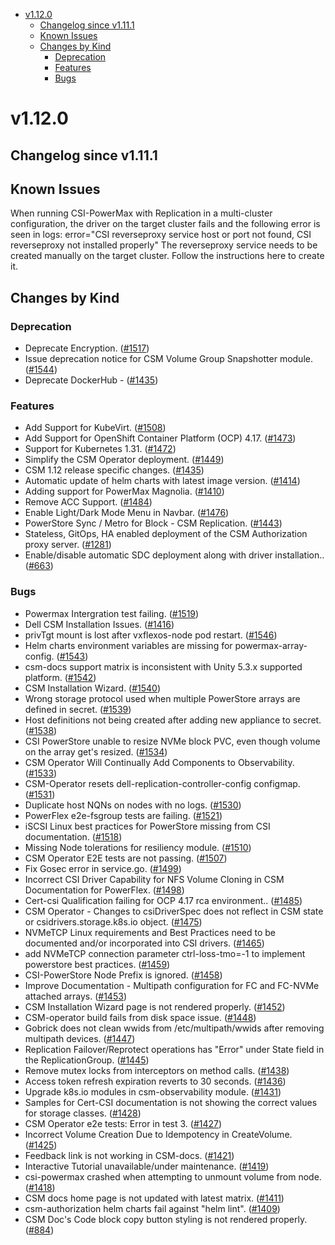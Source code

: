 <!--toc-->
- [v1.12.0](#v1120)
  - [Changelog since v1.11.1](#changelog-since-v1111)
  - [Known Issues](#known-issues)
  - [Changes by Kind](#changes-by-kind)
    - [Deprecation](#deprecation)
    - [Features](#features)
    - [Bugs](#bugs)
 

# v1.12.0 

## Changelog since v1.11.1 

## Known Issues 
When running CSI-PowerMax with Replication in a multi-cluster configuration, the driver on the target cluster fails and the following error is seen in logs: error="CSI reverseproxy service host or port not found, CSI reverseproxy not installed properly"	The reverseproxy service needs to be created manually on the target cluster. Follow the instructions here to create it.
## Changes by Kind 

### Deprecation 
- Deprecate Encryption. ([#1517](https://github.com/dell/csm/issues/1517))
- Issue deprecation notice for CSM Volume Group Snapshotter module. ([#1544](https://github.com/dell/csm/issues/1544))
- Deprecate DockerHub - ([#1435](https://github.com/dell/csm/issues/1435))
  
### Features 

- Add Support for KubeVirt. ([#1508](https://github.com/dell/csm/issues/1508))
- Add Support for OpenShift Container Platform (OCP) 4.17. ([#1473](https://github.com/dell/csm/issues/1473))
- Support for Kubernetes 1.31. ([#1472](https://github.com/dell/csm/issues/1472))
- Simplify the CSM Operator deployment. ([#1449](https://github.com/dell/csm/issues/1449))
- CSM 1.12 release specific changes. ([#1435](https://github.com/dell/csm/issues/1435))
- Automatic update of helm charts with latest image version. ([#1414](https://github.com/dell/csm/issues/1414))
- Adding support for PowerMax Magnolia. ([#1410](https://github.com/dell/csm/issues/1410))
- Remove ACC Support. ([#1484](https://github.com/dell/csm/issues/1484))
- Enable Light/Dark Mode Menu in Navbar. ([#1476](https://github.com/dell/csm/issues/1476))
- PowerStore Sync / Metro for Block - CSM Replication. ([#1443](https://github.com/dell/csm/issues/1443))
- Stateless, GitOps, HA enabled deployment of the CSM Authorization proxy server. ([#1281](https://github.com/dell/csm/issues/1281))
- Enable/disable automatic SDC deployment along with driver installation.. ([#663](https://github.com/dell/csm/issues/663))

### Bugs 

- Powermax Intergration test failing. ([#1519](https://github.com/dell/csm/issues/1519))
- Dell CSM Installation Issues. ([#1416](https://github.com/dell/csm/issues/1416))
- privTgt mount is lost after vxflexos-node pod restart. ([#1546](https://github.com/dell/csm/issues/1546))
- Helm charts environment variables are missing for powermax-array-config. ([#1543](https://github.com/dell/csm/issues/1543))
- csm-docs support matrix is inconsistent with Unity 5.3.x supported platform. ([#1542](https://github.com/dell/csm/issues/1542))
- CSM Installation Wizard. ([#1540](https://github.com/dell/csm/issues/1540))
- Wrong storage protocol used when multiple PowerStore arrays are defined in secret. ([#1539](https://github.com/dell/csm/issues/1539))
- Host definitions not being created after adding new appliance to secret. ([#1538](https://github.com/dell/csm/issues/1538))
- CSI PowerStore unable to resize NVMe block PVC, even though volume on the array get's resized. ([#1534](https://github.com/dell/csm/issues/1534))
- CSM Operator Will Continually Add Components to Observability. ([#1533](https://github.com/dell/csm/issues/1533))
- CSM-Operator resets dell-replication-controller-config configmap. ([#1531](https://github.com/dell/csm/issues/1531))
- Duplicate host NQNs on nodes with no logs. ([#1530](https://github.com/dell/csm/issues/1530))
- PowerFlex e2e-fsgroup tests are failing. ([#1521](https://github.com/dell/csm/issues/1521))
- iSCSI Linux best practices for PowerStore missing from CSI documentation. ([#1518](https://github.com/dell/csm/issues/1518))
- Missing Node tolerations for resiliency module. ([#1510](https://github.com/dell/csm/issues/1510))
- CSM Operator E2E tests are not passing. ([#1507](https://github.com/dell/csm/issues/1507))
- Fix Gosec error in service.go. ([#1499](https://github.com/dell/csm/issues/1499))
- Incorrect CSI Driver Capability for NFS Volume Cloning in CSM Documentation for PowerFlex. ([#1498](https://github.com/dell/csm/issues/1498))
- Cert-csi Qualification failing for OCP 4.17 rca environment.. ([#1485](https://github.com/dell/csm/issues/1485))
- CSM Operator - Changes to csiDriverSpec does not reflect in CSM state or csidrivers.storage.k8s.io object. ([#1475](https://github.com/dell/csm/issues/1475))
- NVMeTCP Linux requirements and Best Practices need to be documented and/or incorporated into CSI drivers. ([#1465](https://github.com/dell/csm/issues/1465))
- add NVMeTCP connection parameter ctrl-loss-tmo=-1 to implement powerstore best practices. ([#1459](https://github.com/dell/csm/issues/1459))
- CSI-PowerStore Node Prefix is ignored. ([#1458](https://github.com/dell/csm/issues/1458))
- Improve Documentation - Multipath configuration for FC and FC-NVMe attached arrays. ([#1453](https://github.com/dell/csm/issues/1453))
- CSM Installation Wizard page is not rendered properly. ([#1452](https://github.com/dell/csm/issues/1452))
- CSM-operator build fails from disk space issue. ([#1448](https://github.com/dell/csm/issues/1448))
- Gobrick does not clean wwids from /etc/multipath/wwids after removing multipath devices. ([#1447](https://github.com/dell/csm/issues/1447))
- Replication Failover/Reprotect operations has "Error" under State field in the ReplicationGroup. ([#1445](https://github.com/dell/csm/issues/1445))
- Remove mutex locks from interceptors on method calls. ([#1438](https://github.com/dell/csm/issues/1438))
- Access token refresh expiration reverts to 30 seconds. ([#1436](https://github.com/dell/csm/issues/1436))
- Upgrade k8s.io modules in csm-observability module. ([#1431](https://github.com/dell/csm/issues/1431))
- Samples for Cert-CSI documentation is not showing the correct values for storage classes. ([#1428](https://github.com/dell/csm/issues/1428))
- CSM Operator e2e tests: Error in test 3. ([#1427](https://github.com/dell/csm/issues/1427))
- Incorrect Volume Creation Due to Idempotency in CreateVolume. ([#1425](https://github.com/dell/csm/issues/1425))
- Feedback link is not working in CSM-docs. ([#1421](https://github.com/dell/csm/issues/1421))
- Interactive Tutorial unavailable/under maintenance. ([#1419](https://github.com/dell/csm/issues/1419))
- csi-powermax crashed when attempting to unmount volume from node. ([#1418](https://github.com/dell/csm/issues/1418))
- CSM docs home page is not updated with latest matrix. ([#1411](https://github.com/dell/csm/issues/1411))
- csm-authorization helm charts fail against "helm lint". ([#1409](https://github.com/dell/csm/issues/1409))
- CSM Doc's Code block copy button styling is not rendered properly. ([#884](https://github.com/dell/csm/issues/884))
